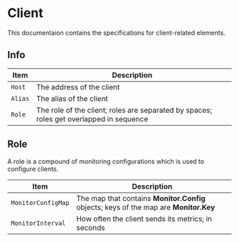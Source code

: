 # Client

This documentaion contains the specifications for client-related elements.

## Info

|Item|Description|
|-|-|
|`Host`|The address of the client|
|`Alias`|The alias of the client|
|`Role`|The role of the client; roles are separated by spaces; roles get overlapped in sequence|


## Role

A role is a compound of monitoring configurations which is used to configure clients.

|Item|Description|
|-|-|
|`MonitorConfigMap`|The map that contains **Monitor.Config** objects; keys of the map are **Monitor.Key**|
|`MonitorInterval`|How often the client sends its metrics; in seconds|
